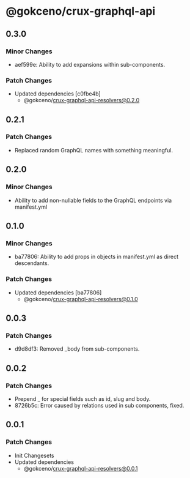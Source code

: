 # @gokceno/crux-graphql-api

## 0.3.0

### Minor Changes

- aef599e: Ability to add expansions within sub-components.

### Patch Changes

- Updated dependencies [c0fbe4b]
  - @gokceno/crux-graphql-api-resolvers@0.2.0

## 0.2.1

### Patch Changes

- Replaced random GraphQL names with something meaningful.

## 0.2.0

### Minor Changes

- Ability to add non-nullable fields to the GraphQL endpoints via manifest.yml

## 0.1.0

### Minor Changes

- ba77806: Ability to add props in objects in manifest.yml as direct descendants.

### Patch Changes

- Updated dependencies [ba77806]
  - @gokceno/crux-graphql-api-resolvers@0.1.0

## 0.0.3

### Patch Changes

- d9d8df3: Removed \_body from sub-components.

## 0.0.2

### Patch Changes

- Prepend \_ for special fields such as id, slug and body.
- 8726b5c: Error caused by relations used in sub components, fixed.

## 0.0.1

### Patch Changes

- Init Changesets
- Updated dependencies
  - @gokceno/crux-graphql-api-resolvers@0.0.1

